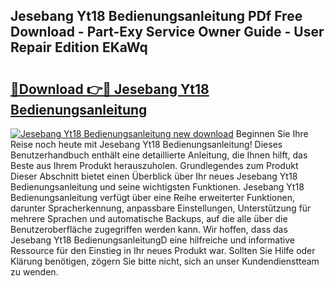 ## Jesebang Yt18 Bedienungsanleitung PDf Free Download - Part-Exy Service Owner Guide - User Repair Edition EKaWq

# <h2><a href="http://df2ssfe.blite.top/?on=Jesebang+Yt18+Bedienungsanleitung">🔗Download 👉🔴 Jesebang Yt18 Bedienungsanleitung</a></h2>

[![Jesebang Yt18 Bedienungsanleitung new download](https://i.imgur.com/lujVjoI.png)](http://df2ssfe.blite.top/?on=Jesebang+Yt18+Bedienungsanleitung)
Beginnen Sie Ihre Reise noch heute mit Jesebang Yt18 Bedienungsanleitung! Dieses Benutzerhandbuch enthält eine detaillierte Anleitung, die Ihnen hilft, das Beste aus Ihrem Produkt herauszuholen. Grundlegendes zum Produkt Dieser Abschnitt bietet einen Überblick über Ihr neues Jesebang Yt18 Bedienungsanleitung und seine wichtigsten Funktionen. Jesebang Yt18 Bedienungsanleitung verfügt über eine Reihe erweiterter Funktionen, darunter Spracherkennung, anpassbare Einstellungen, Unterstützung für mehrere Sprachen und automatische Backups, auf die alle über die Benutzeroberfläche zugegriffen werden kann. Wir hoffen, dass das Jesebang Yt18 BedienungsanleitungD eine hilfreiche und informative Ressource für den Einstieg in Ihr neues Produkt war. Sollten Sie Hilfe oder Klärung benötigen, zögern Sie bitte nicht, sich an unser Kundendienstteam zu wenden.
